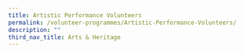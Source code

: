 ```yaml
---
title: Artistic Performance Volunteers
permalink: /volunteer-programmes/Artistic-Performance-Volunteers/
description: ""
third_nav_title: Arts & Heritage
---
```

